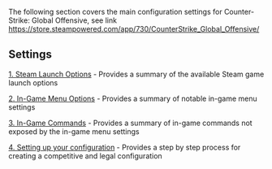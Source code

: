 The following section covers the main configuration settings for Counter-Strike: Global Offensive, see link https://store.steampowered.com/app/730/CounterStrike_Global_Offensive/

## Settings
[1. Steam Launch Options](STEAMLAUNCH.md)
    - Provides a summary of the available Steam game launch options
    
[2. In-Game Menu Options](GAMEMENUSETTINGS.md)
    - Provides a summary of notable in-game menu settings

[3. In-Game Commands](GAMECOMMANDS.md)
    - Provides a summary of in-game commands not exposed by the in-game menu settings
    
[4. Setting up your configuration](SETUPCONFIG.md)
    - Provides a step by step process for creating a competitive and legal configuration
